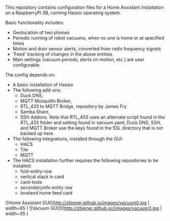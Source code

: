 This repository contains configuration files for a Home Assistant installation on a RaspberryPi 3B, running Hassio operating system. 

Basic functionality includes:
+ Geolocation of two phones
+ Periodic running of robot vacuums, when no one is home or at specified times
+ Motion and door sensor alerts, converted from radio frequency signals
+ 'Feed' tracking of changes in the above entities
+ Main settings (vacuum periods, alerts on motion, etc.) are user configurable.

The config depends on:
+ A basic installation of Hassio
+ The following add-ons:
  + Duck DNS, 
  + MQTT Mosquitto Broker, 
  + RTL\_433 to MQTT Bridge, repository by James Fry
  + Samba Share, 
  + SSH Addons. 
  Note that RTL\_433 uses an alternate script found in the RTL_433 folder and setting found in vacuum.yaml,  Duck DNS, SSH, and MQTT Broker use the keys found in the SSL directory that is not backed up here.
+ The following integrations, installed through the GUI:
  + HACS
  + Tile
  + MQTT 
+ The HACS installation further requires the following repositories to be installed:
  + fold-entity-row
  + vertical stack in card
  + card-tools
  + secondaryinfo entity row
  + loveland home feed card


![Home Assistant GUI](http://zbiener.github.io/images/vacuum0.jpg | width=65 )
![Vacuum GUI3](http://zbiener.github.io//images/vacuum3.jpg | width=35 )
